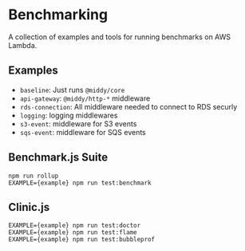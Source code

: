 # Benchmarking
A collection of examples and tools for running benchmarks on AWS Lambda.

## Examples
- `baseline`: Just runs `@middy/core`
- `api-gateway`: `@middy/http-*` middleware
- `rds-connection`: All middleware needed to connect to RDS securly 
- `logging`: logging middlewares
- `s3-event`: middleware for S3 events
- `sqs-event`: middleware for SQS events

## Benchmark.js Suite
```shell
npm run rollup
EXAMPLE={example} npm run test:benchmark
```

## Clinic.js
```shell
EXAMPLE={example} npm run test:doctor
EXAMPLE={example} npm run test:flame 
EXAMPLE={example} npm run test:bubbleprof
```
